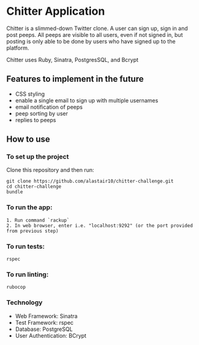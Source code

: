 # Chitter Application
Chitter is a slimmed-down Twitter clone. A user can sign up, sign in and post peeps. All peeps are visible to all users, even if not signed in, but posting is only able to be done by users who have signed up to the platform.

Chitter uses Ruby, Sinatra, PostgresSQL, and Bcrypt

## Features to implement in the future
- CSS styling
- enable a single email to sign up with multiple usernames
- email notification of peeps
- peep sorting by user
- replies to peeps


## How to use

### To set up the project

Clone this repository and then run:
```
git clone https://github.com/alastair10/chitter-challenge.git
cd chitter-challenge
bundle
```

### To run the app:

```
1. Run command `rackup`
2. In web browser, enter i.e. "localhost:9292" (or the port provided from previous step)
```

### To run tests:

```
rspec
```

### To run linting:

```
rubocop
```

### Technology

- Web Framework: Sinatra
- Test Framework: rspec
- Database: PostgreSQL
- User Authentication: BCrypt
